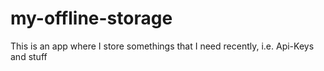 # my-offline-storage
This is an app where I store somethings that I need recently, i.e. Api-Keys and stuff
